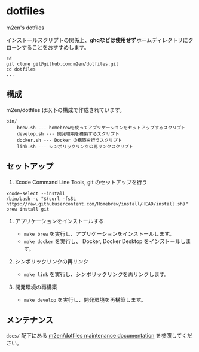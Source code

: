 # dotfiles

m2en's dotfiles

インストールスクリプトの関係上、**ghqなどは使用せず**ホームディレクトリにクローンすることをおすすめします。

```
cd
git clone git@github.com:m2en/dotfiles.git
cd dotfiles
...
```

## 構成

m2en/dotfiles は以下の構成で作成されています。

```
bin/
    brew.sh --- homebrewを使ってアプリケーションをセットアップするスクリプト
    develop.sh --- 開発環境を構築するスクリプト
    docker.sh --- Docker の構築を行うスクリプト
    link.sh --- シンボリックリンクの再リンクスクリプト
```

## セットアップ

1. Xcode Command Line Tools, git のセットアップを行う

```shell
xcode-select --install
/bin/bash -c "$(curl -fsSL https://raw.githubusercontent.com/Homebrew/install/HEAD/install.sh)"
brew install git
```

1. アプリケーションをインストールする
    - `make brew` を実行し、アプリケーションをインストールします。
    - `make docker` を実行し、 Docker, Docker Desktop をインストールします。

2. シンボリックリンクの再リンク
    - `make link` を実行し、シンボリックリンクを再リンクします。

3. 開発環境の再構築
    - `make develop` を実行し、開発環境を再構築します。


## メンテナンス

`docs/` 配下にある [m2en/dotfiles maintenance documentation](./docs/README.md) を参照してください。
